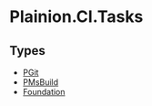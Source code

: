 
# Plainion.CI.Tasks


## Types

* [PGit](PGit.md)
* [PMsBuild](PMsBuild.md)
* [Foundation](Foundation.md)

